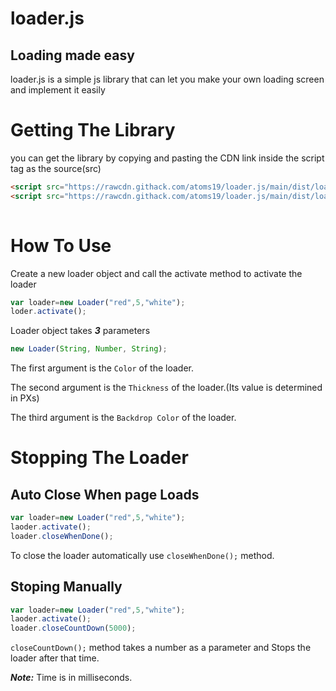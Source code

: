 # loader.js
## Loading made easy

loader.js is a simple js library that can let you make your own loading screen and implement it easily

# Getting The Library

you can get the library by copying and pasting the CDN link inside the script tag as the source(src)

```html
<script src="https://rawcdn.githack.com/atoms19/loader.js/main/dist/loader.js"></script>
<script src="https://rawcdn.githack.com/atoms19/loader.js/main/dist/loader.min.js"></script>
  
```

# How To Use

Create a new loader object and call the activate method to activate the loader

```javascript
var loader=new Loader("red",5,"white");
loder.activate(); 
```
Loader object takes ***3*** parameters 
```javascript
new Loader(String, Number, String);
```
The first argument is the `Color` of the loader.

The second argument is the `Thickness` of the loader.(Its value is determined in PXs)

The third argument is the `Backdrop Color` of the loader.

# Stopping The Loader

## Auto Close When page Loads
```javascript
var loader=new Loader("red",5,"white");
laoder.activate();
loader.closeWhenDone();
```
To close the loader automatically use `closeWhenDone();` method.

## Stoping Manually

```javascript
var loader=new Loader("red",5,"white");
laoder.activate();
loader.closeCountDown(5000);
```
`closeCountDown();` method takes a number as a parameter and Stops the loader after that time.

***Note:*** Time is in milliseconds.
